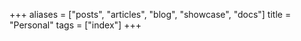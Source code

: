 +++
aliases = ["posts", "articles", "blog", "showcase", "docs"]
title = "Personal"
tags = ["index"]
+++
